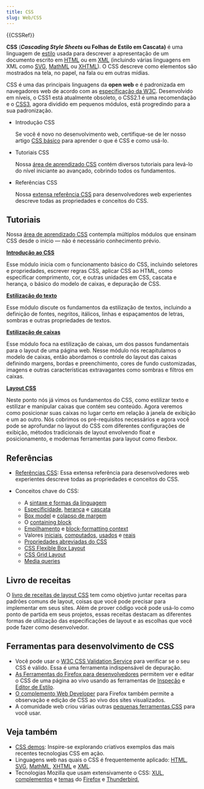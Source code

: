 ```yaml
---
title: CSS
slug: Web/CSS
---
```

{{CSSRef}}

**CSS** (**_Cascading Style Sheets_ ou Folhas de Estilo em Cascata)** é uma linguagem de [estilo](/pt-BR/docs/Web/API/StyleSheet) usada para descrever a apresentação de um documento escrito em [HTML](/pt-BR/HTML) ou em [XML](/pt-BR/docs/Glossary/XML) (incluindo várias linguagens em XML como [SVG](/pt-BR/SVG), [MathML](/pt-BR/docs/Web/MathML) ou [XHTML](/pt-BR/XHTML)). O CSS descreve como elementos são mostrados na tela, no papel, na fala ou em outras mídias.

CSS é uma das principais linguagens da **open web** e é padronizada em navegadores web de acordo com as [especificação da W3C](http://w3.org/Style/CSS/#specs). Desenvolvido em níveis, o CSS1 está atualmente obsoleto, o CSS2.1 é uma recomendação e o [CSS3](/pt-BR/docs/Web/CSS/CSS3), agora dividido em pequenos módulos, está progredindo para a sua padronização.

- Introdução CSS

  Se você é novo no desenvolvimento web, certifique-se de ler nosso artigo [CSS básico](/pt-BR/docs/Aprender/Getting_started_with_the_web/CSS_basico) para aprender o que é CSS e como usá-lo.

- Tutoriais CSS

  Nossa [área de aprendizado CSS](/pt-BR/docs/Aprender/CSS) contém diversos tutoriais para levá-lo do nível iniciante ao avançado, cobrindo todos os fundamentos.

- Referências CSS

  Nossa [extensa referência CSS](/pt-BR/docs/Web/CSS/CSS_Reference) para desenvolvedores web experientes descreve todas as propriedades e conceitos do CSS.

## Tutoriais

Nossa [área de aprendizado CSS](/pt-BR/docs/Learn/CSS) contempla múltiplos módulos que ensinam CSS desde o início — não é necessário conhecimento prévio.

**[Introdução ao CSS](/pt-BR/docs/Learn/CSS/First_steps)**

Esse módulo inicia com o funcionamento básico do CSS, incluindo seletores e propriedades, escrever regras CSS, aplicar CSS ao HTML, como especificar comprimento, cor, e outras unidades em CSS, cascata e herança, o básico do modelo de caixas, e depuração de CSS.

**[Estilização do texto](/pt-BR/docs/Learn/CSS/Styling_text)**

Esse módulo discute os fundamentos da estilização de textos, incluindo a definição de fontes, negritos, itálicos, linhas e espaçamentos de letras, sombras e outras propriedades de textos.

**[Estilização de caixas](/pt-BR/docs/Learn/CSS/Building_blocks)**

Esse módulo foca na estilização de caixas, um dos passos fundamentais para o layout de uma página web. Nesse módulo nós recapitulamos o modelo de caixas, então abordamos o controle do layout das caixas definindo margens, bordas e preenchimento, cores de fundo customizadas, imagens e outras características extravagantes como sombras e filtros em caixas.

**[Layout CSS](/pt-BR/docs/Learn/CSS/CSS_layout)**

Neste ponto nós já vimos os fundamentos do CSS, como estilizar texto e estilizar e manipular caixas que contém seu conteúdo. Agora veremos como posicionar suas caixas no lugar certo em relação à janela de exibição e um ao outro. Nós cobrimos os pré-requisitos necessários e agora você pode se aprofundar no layout do CSS com diferentes configurações de exibição, métodos tradicionais de layout envolvendo float e posicionamento, e modernas ferramentas para layout como flexbox.

## Referências

- [Referências CSS](/pt-BR/docs/Web/CSS/CSS_Reference): Essa extensa referência para desenvolvedores web experientes descreve todas as propriedades e conceitos do CSS.
- Conceitos chave do CSS:

  - A [sintaxe e formas da linguagem](/pt-BR/docs/Web/CSS/sintaxe)
  - [Especificidade](/pt-BR/docs/Web/CSS/Specificity), [herança](/pt-BR/docs/Web/CSS/inheritance) e [cascata](/pt-BR/docs/Web/CSS/Cascade)
  - [Box model](/pt-BR/docs/Web/CSS/box_model) e [colapso de margem](/pt-BR/docs/Web/CSS/CSS_Box_Model/margin_collapsing)
  - O [containing block](/pt-BR/docs/Web/CSS/Containing_block)
  - [Empilhamento](/pt-BR/docs/Web/Guide/CSS/Understanding_z_index/O_contexto_de_empilhamento) e [block-formatting context](/pt-BR/docs/Web/Guide/CSS/Block_formatting_context)
  - Valores [iniciais](/pt-BR/docs/Web/CSS/valor_inicial), [computados](/pt-BR/docs/Web/CSS/valor_computado), [usados](/pt-BR/docs/Web/CSS/Valor_usado) e [reais](/pt-BR/docs/Web/CSS/Valor_atual)
  - [Propriedades abreviadas do CSS](/pt-BR/docs/Web/CSS/Shorthand_properties)
  - [CSS Flexible Box Layout](/pt-BR/docs/Web/CSS/CSS_Flexible_Box_Layout)
  - [CSS Grid Layout](/pt-BR/docs/Web/CSS/CSS_Grid_Layout)
  - [Media queries](/pt-BR/docs/Web/CSS/Media_Queries)

## Livro de receitas

O [livro de receitas de layout CSS](/pt-BR/docs/Web/CSS/Layout_cookbook) tem como objetivo juntar receitas para padrões comuns de layout, coisas que você pode precisar para implementar em seus sites. Além de prover código você pode usá-lo como ponto de partida em seus projetos, essas receitas destacam as diferentes formas de utilização das especificações de layout e as escolhas que você pode fazer como desenvolvedor.

## Ferramentas para desenvolvimento de CSS

- Você pode usar o [W3C CSS Validation Service](http://jigsaw.w3.org/css-validator/) para verificar se o seu CSS é válido. Essa é uma ferramenta indispensável de depuração.
- [As Ferramentas do Firefox para desenvolvedores](/pt-BR/docs/Tools) permitem ver e editar o CSS de uma página ao vivo usando as ferramentas de [Inspeção](/pt-BR/docs/Tools/Page_Inspector) e [Editor de Estilo](/pt-BR/docs/Tools/Style_Editor).
- [O complemento Web Developer](https://addons.mozilla.org/pt-BR/firefox/addon/60) para Firefox também permite a observação e edição de CSS ao vivo dos sites visualizados.
- A comunidade web criou várias outras [pequenas ferramentas CSS](/pt-BR/docs/Web/CSS/Tools) para você usar.

## Veja também

- [CSS demos](/pt-BR/docs/Web/Demos_of_open_web_technologies): Inspire-se explorando criativos exemplos das mais recentes tecnologias CSS em ação.
- Linguagens web nas quais o CSS é frequentemente aplicado: [HTML](/pt-BR/docs/Web/HTML), [SVG](/pt-BR/docs/Web/SVG), [MathML](/pt-BR/docs/Web/MathML), [XHTML](/pt-BR/docs/Web/XHTML) e [XML](/pt-BR/docs/Glossary/XML).
- Tecnologias Mozilla que usam extensivamente o CSS: [XUL](/pt-BR/docs/XUL), [complementos](/pt-BR/docs/Extensions) e [temas](/pt-BR/Add-ons/Themes) do [Firefox](/pt-BR/Firefox) e [Thunderbird.](/pt-BR/docs/Mozilla/Thunderbird)
